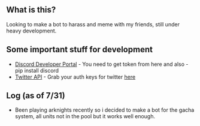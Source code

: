 ## What is this?

Looking to make a bot to harass and meme with my friends, still under heavy development. 

## Some important stuff for development

- [Discord Developer Portal](https://discord.com/developers/applications) - You need to get token from here and also -pip install discord
- [Twitter API](https://www.tweepy.org/) - Grab your auth keys for twitter [here](https://developer.twitter.com/en)

## Log (as of 7/31)

- Been playing arknights recently so i decided to make a bot for the gacha system, all units not in the pool but it works well enough. 
